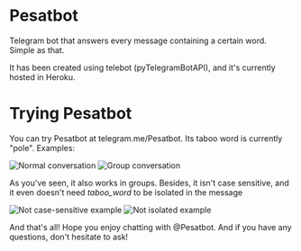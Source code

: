 # Pesatbot
Telegram bot that answers every message containing a certain word. Simple as that.

It has been created using telebot (pyTelegramBotAPI), and it's currently hosted in Heroku.

# Trying Pesatbot
You can try Pesatbot at telegram.me/Pesatbot. Its taboo word is currently "pole". 
Examples:

![Normal conversation](http://i.imgur.com/jRosqq2.jpg "Normal conversation example")
![Group conversation](http://i.imgur.com/z6S4kc3.jpg "Group conversation example")

As you've seen, it also works in groups. Besides, it isn't case sensitive, and it even doesn't need _taboo_word_ to be isolated in the message

![Not case-sensitive example](http://i.imgur.com/rVJWUdI.jpg "Not case-sensitive example")
![Not isolated example](http://i.imgur.com/qSLaDMS.jpg "Not isolated example")


And that's all! Hope you enjoy chatting with @Pesatbot. And if you have any questions, don't hesitate to ask!

